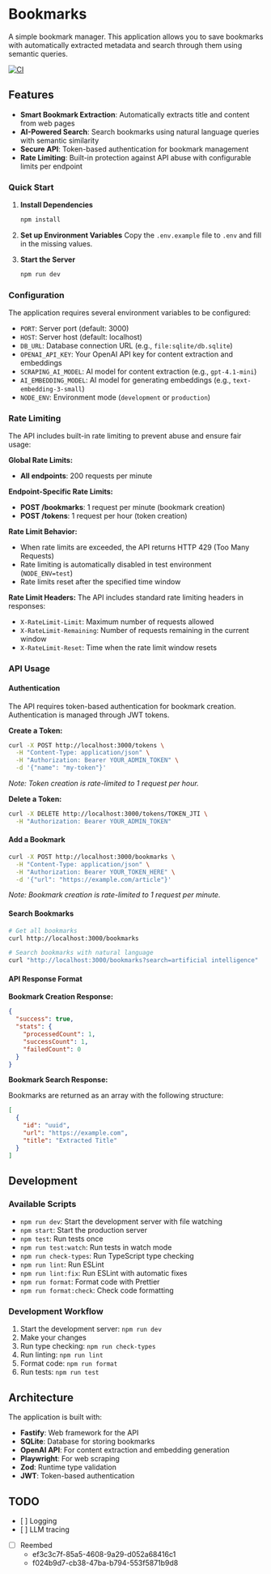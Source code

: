 # Bookmarks

A simple bookmark manager. This application allows you to save bookmarks with automatically extracted metadata and search through them using semantic queries.

[![CI](https://github.com/fTrestour/bookmarks/actions/workflows/ci.yml/badge.svg)](https://github.com/fTrestour/bookmarks/actions/workflows/ci.yml)

## Features

- **Smart Bookmark Extraction**: Automatically extracts title and content from web pages
- **AI-Powered Search**: Search bookmarks using natural language queries with semantic similarity
- **Secure API**: Token-based authentication for bookmark management
- **Rate Limiting**: Built-in protection against API abuse with configurable limits per endpoint

### Quick Start

1. **Install Dependencies**

   ```bash
   npm install
   ```

2. **Set up Environment Variables**
   Copy the `.env.example` file to `.env` and fill in the missing values.

3. **Start the Server**
   ```bash
   npm run dev
   ```

### Configuration

The application requires several environment variables to be configured:

- `PORT`: Server port (default: 3000)
- `HOST`: Server host (default: localhost)
- `DB_URL`: Database connection URL (e.g., `file:sqlite/db.sqlite`)
- `OPENAI_API_KEY`: Your OpenAI API key for content extraction and embeddings
- `SCRAPING_AI_MODEL`: AI model for content extraction (e.g., `gpt-4.1-mini`)
- `AI_EMBEDDING_MODEL`: AI model for generating embeddings (e.g., `text-embedding-3-small`)
- `NODE_ENV`: Environment mode (`development` or `production`)

### Rate Limiting

The API includes built-in rate limiting to prevent abuse and ensure fair usage:

**Global Rate Limits:**

- **All endpoints**: 200 requests per minute

**Endpoint-Specific Rate Limits:**

- **POST /bookmarks**: 1 request per minute (bookmark creation)
- **POST /tokens**: 1 request per hour (token creation)

**Rate Limit Behavior:**

- When rate limits are exceeded, the API returns HTTP 429 (Too Many Requests)
- Rate limiting is automatically disabled in test environment (`NODE_ENV=test`)
- Rate limits reset after the specified time window

**Rate Limit Headers:**
The API includes standard rate limiting headers in responses:

- `X-RateLimit-Limit`: Maximum number of requests allowed
- `X-RateLimit-Remaining`: Number of requests remaining in the current window
- `X-RateLimit-Reset`: Time when the rate limit window resets

### API Usage

#### Authentication

The API requires token-based authentication for bookmark creation. Authentication is managed through JWT tokens.

**Create a Token:**

```bash
curl -X POST http://localhost:3000/tokens \
  -H "Content-Type: application/json" \
  -H "Authorization: Bearer YOUR_ADMIN_TOKEN" \
  -d '{"name": "my-token"}'
```

_Note: Token creation is rate-limited to 1 request per hour._

**Delete a Token:**

```bash
curl -X DELETE http://localhost:3000/tokens/TOKEN_JTI \
  -H "Authorization: Bearer YOUR_ADMIN_TOKEN"
```

#### Add a Bookmark

```bash
curl -X POST http://localhost:3000/bookmarks \
  -H "Content-Type: application/json" \
  -H "Authorization: Bearer YOUR_TOKEN_HERE" \
  -d '{"url": "https://example.com/article"}'
```

_Note: Bookmark creation is rate-limited to 1 request per minute._

#### Search Bookmarks

```bash
# Get all bookmarks
curl http://localhost:3000/bookmarks

# Search bookmarks with natural language
curl "http://localhost:3000/bookmarks?search=artificial intelligence"
```

#### API Response Format

**Bookmark Creation Response:**

```json
{
  "success": true,
  "stats": {
    "processedCount": 1,
    "successCount": 1,
    "failedCount": 0
  }
}
```

**Bookmark Search Response:**

Bookmarks are returned as an array with the following structure:

```json
[
  {
    "id": "uuid",
    "url": "https://example.com",
    "title": "Extracted Title"
  }
]
```

## Development

### Available Scripts

- `npm run dev`: Start the development server with file watching
- `npm start`: Start the production server
- `npm test`: Run tests once
- `npm run test:watch`: Run tests in watch mode
- `npm run check-types`: Run TypeScript type checking
- `npm run lint`: Run ESLint
- `npm run lint:fix`: Run ESLint with automatic fixes
- `npm run format`: Format code with Prettier
- `npm run format:check`: Check code formatting

### Development Workflow

1. Start the development server: `npm run dev`
2. Make your changes
3. Run type checking: `npm run check-types`
4. Run linting: `npm run lint`
5. Format code: `npm run format`
6. Run tests: `npm run test`

## Architecture

The application is built with:

- **Fastify**: Web framework for the API
- **SQLite**: Database for storing bookmarks
- **OpenAI API**: For content extraction and embedding generation
- **Playwright**: For web scraping
- **Zod**: Runtime type validation
- **JWT**: Token-based authentication

## TODO

- [ ] Logging
- [ ] LLM tracing
- [ ] Reembed
  - ef3c3c7f-85a5-4608-9a29-d052a68416c1
  - f024b9d7-cb38-47ba-b794-553f5871b9d8
